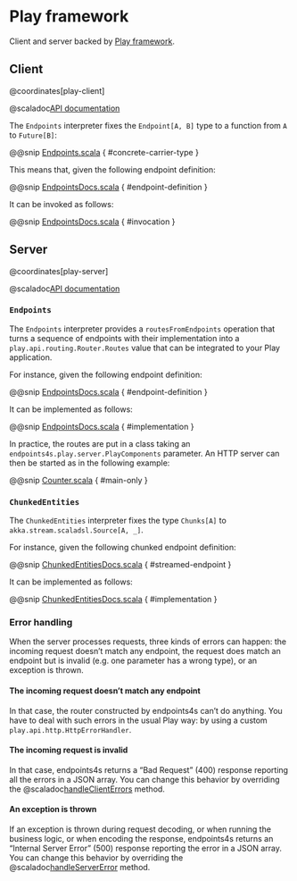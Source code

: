 # Play framework

Client and server backed by [Play framework](https://www.playframework.com/).

## Client

@coordinates[play-client]

@scaladoc[API documentation](endpoints4s.play.client.index)

The `Endpoints` interpreter fixes the `Endpoint[A, B]` type to a function from
`A` to `Future[B]`:

@@snip [Endpoints.scala](/play/client/src/main/scala/endpoints4s/play/client/Endpoints.scala) { #concrete-carrier-type }

This means that, given the following endpoint definition:

@@snip [EndpointsDocs.scala](/play/client/src/test/scala/endpoints4s/play/client/EndpointsDocs.scala) { #endpoint-definition }

It can be invoked as follows:

@@snip [EndpointsDocs.scala](/play/client/src/test/scala/endpoints4s/play/client/EndpointsDocs.scala) { #invocation }

## Server

@coordinates[play-server]

@scaladoc[API documentation](endpoints4s.play.server.index)

### `Endpoints`

The `Endpoints` interpreter provides a `routesFromEndpoints` operation that turns
a sequence of endpoints with their implementation into a `play.api.routing.Router.Routes`
value that can be integrated to your Play application.

For instance, given the following endpoint definition:

@@snip [EndpointsDocs.scala](/play/server/src/test/scala/endpoints4s/play/server/EndpointsDocs.scala) { #endpoint-definition }

It can be implemented as follows:

@@snip [EndpointsDocs.scala](/play/server/src/test/scala/endpoints4s/play/server/EndpointsDocs.scala) { #implementation }

In practice, the routes are put in a class taking an `endpoints4s.play.server.PlayComponents`
parameter. An HTTP server can then be started as in the following example:

@@snip [Counter.scala](/documentation/examples/documented/src/main/scala/counter/Counter.scala) { #main-only }

### `ChunkedEntities`

The `ChunkedEntities` interpreter fixes the type `Chunks[A]` to `akka.stream.scaladsl.Source[A, _]`.

For instance, given the following chunked endpoint definition:

@@snip [ChunkedEntitiesDocs.scala](/play/server/src/test/scala/endpoints4s/play/server/ChunkedEntitiesDocs.scala) { #streamed-endpoint }

It can be implemented as follows:

@@snip [ChunkedEntitiesDocs.scala](/play/server/src/test/scala/endpoints4s/play/server/ChunkedEntitiesDocs.scala) { #implementation }

### Error handling

When the server processes requests, three kinds of errors can happen: the incoming request doesn’t match
any endpoint, the request does match an endpoint but is invalid (e.g. one parameter has a wrong type), or
an exception is thrown.

#### The incoming request doesn’t match any endpoint

In that case, the router constructed by endpoints4s can’t do anything. You have to deal with such
errors in the usual Play way: by using a custom `play.api.http.HttpErrorHandler`.

#### The incoming request is invalid

In that case, endpoints4s returns a “Bad Request” (400) response reporting all the errors in a
JSON array. You can change this behavior by overriding the
@scaladoc[handleClientErrors](endpoints4s.play.server.Urls) method.

#### An exception is thrown

If an exception is thrown during request decoding, or when running the business logic, or when
encoding the response, endpoints4s returns an “Internal Server Error” (500) response reporting
the error in a JSON array. You can change this behavior by overriding the
@scaladoc[handleServerError](endpoints4s.play.server.Endpoints) method.
